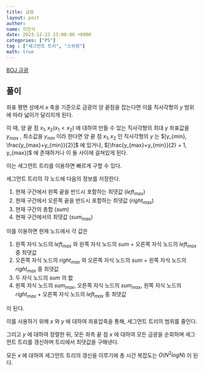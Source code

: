 ```yaml
---
title: 금광
layout: post
author:
name: 이민석
date: 2023-12-23 23:00:00 +0900
categories: ["PS"]
tag : ["세그먼트 트리", "스위핑"]
math: true
---
```


[BOJ 금광](https://www.acmicpc.net/problem/10167)

## 풀이
좌표 평면 상에서 $x$ 축을 기준으로 금광의 양 끝점을 잡는다면 이를 직사각형의 $y$ 범위에 따라 넓이가 달리지게 된다.

이 때, 양 끝 점 $x_1, x_2 (x_1 < x_2)$ 에 대하여 만들 수 있는 직사각형의 최대 $y$ 좌표값을 $y_{max}$ , 최소값을 $y_{min}$ 이라 한다면 양 끝 점 $x_1, x_2$ 인 직사각형의 $y$ 는 $[y_{min}, \frac{y_{max}+y_{min}}{2}]$ 에 있거나,  $[\frac{y_{max}+y_{min}}{2} + 1, y_{max}]$ 에 존재하거나 이 둘 사이에 걸쳐있게 된다.

이는 세그먼트 트리를 이용하면 빠르게 구할 수 있다.

세그먼트 트리의 각 노드에 다음의 정보를 저장한다.
1. 현재 구간에서 왼쪽 끝을 반드시 포함하는 최댓값 ($left_{max}$)
2. 현재 구간에서 오른쪽 끝을 반드시 포함하는 최댓값 ($right_{max}$)
3. 현재 구간의 총합 ($sum$)
4. 현재 구간에서의 최댓값 ($sum_{max}$)

이를 이용하면 현재 노드에서 각 값은
1. 왼쪽 자식 노드의 $left_{max}$ 와 왼쪽 자식 노드의 $sum$ + 오른쪽 자식 노드의 $left_{max}$ 중 최댓값
2. 오른쪽 자식 노드의 $right_{max}$ 와 오른쪽 자식 노드의 $sum$ + 왼쪽 자식 노드의 $right_{max}$ 중 최댓값
3. 두 자식 노드의 $sum$ 의 핪
4. 왼쪽 자식 노드의 $sum_{max}$, 오른쪽 자식 노드의 $sum_{max}$, 왼쪽 자식 노드의 $right_{max}$ + 오른쪽 자식 노드의 $left_{max}$ 중 최댓값

이 된다. 

이를 사용하기 위해 $x$ 와 $y$ 에 대하여 좌표압축을 통해, 세그먼트 트리의 범위를 줄인다.

그리고 $y$ 에 대하여 정렬한 뒤, 모든 좌측 끝 점 $x$ 에 대하여 모든 금광을 순회하며 세그먼트 트리를 갱신하며 트리에서 최댓값을 구해낸다. 

모든 $x$ 에 대하여 세그먼트 트리의 갱신을 이루기에 총 시간 복잡도는 $O(N^2logN)$ 이 된다. 